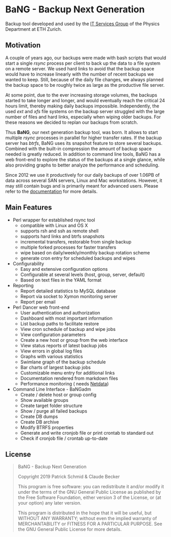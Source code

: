 BaNG - Backup Next Generation
=============================

Backup tool developed and used by the [IT Services Group](http://isg.phys.ethz.ch) of the Physics Department at ETH Zurich.


Motivation
----------

A couple of years ago, our backups were made with bash scripts that would start a single *rsync* process per client to back up the data to a file system on a remote server. We used hard links to avoid that the backup space would have to increase linearly with the number of recent backups we wanted to keep. Still, because of the daily file changes, we always planned the backup space to be roughly twice as large as the productive file server.

At some point, due to the ever increasing storage volumes, the backups started to take longer and longer, and would eventually reach the critical 24 hours limit, thereby making daily backups impossible. Independently, the used *ext* and *xfs* file systems on the backup server struggled with the large number of files and hard links, especially when wiping older backups. For these reasons we decided to replan our backups from scratch.

Thus **BaNG**, our next generation backup tool, was born. It allows to start multiple *rsync* processes in parallel for higher transfer rates. If the backup server has *btrfs*, BaNG uses its snapshot feature to store several backups. Combined with the built-in compression the amount of backup space needed is greatly reduced. In addition to command line tools, BaNG has a web front-end to explore the status of the backups at a single glance, while also providing graphs to better analyze the performance and scheduling.

Since 2012 we use it productively for our daily backups of over 1.06PB of data across several SAN servers, Linux and Mac workstations. However, it may still contain bugs and is primarily meant for advanced users. Please refer to the [documentation](docs/) for more details.


Main Features
-------------

  * Perl wrapper for established rsync tool
    * compatible with Linux and OS X
    * supports rsh and ssh as remote shell
    * supports hard links and btrfs snapshots
    * incremental transfers, restorable from single backup
    * multiple forked processes for faster transfers
    * wipe based on daily/weekly/monthly backup rotation scheme
    * generate cron entry for scheduled backups and wipes
  * Configurability
    * Easy and extensive configuration options
    * Configurable at several levels (host, group, server, default)
    * Based on text files in the YAML format
  * Reporting
    * Report detailed statistics to MySQL database
    * Report via socket to Xymon monitoring server
    * Report per email
  * Perl Dancer web front-end
    * User authentication and authorization
    * Dashboard with most important information
    * List backup paths to facilitate restore
    * View cron schedule of backup and wipe jobs
    * View configuration parameters
    * Create a new host or group from the web interface
    * View status reports of latest backup jobs
    * View errors in global log files
    * Graphs with various statistics
    * Swimlane graph of the backup schedule
    * Bar charts of largest backup jobs
    * Customizable menu entry for additional links
    * Documentation rendered from markdown files
    * Performance monitoring ( needs [Netdata](https://github.com/firehol/netdata))
  * Command Line Interface - BaNGadm
    * Create / delete host or group config
    * Show available groups
    * Create target folder structure
    * Show / purge all failed backups
    * Create DB dumps
    * Create DB archive
    * Modify BTRFS properties
    * Generate and write cronjob file or print crontab to standard out
    * Check if cronjob file / crontab up-to-date


License
-------

> BaNG - Backup Next Generation
>
> Copyright 2019 Patrick Schmid & Claude Becker
>
> This program is free software: you can redistribute it and/or modify
> it under the terms of the GNU General Public License as published by
> the Free Software Foundation, either version 3 of the License, or
> (at your option) any later version.
>
> This program is distributed in the hope that it will be useful,
> but WITHOUT ANY WARRANTY; without even the implied warranty of
> MERCHANTABILITY or FITNESS FOR A PARTICULAR PURPOSE. See the
> GNU General Public License for more details.
